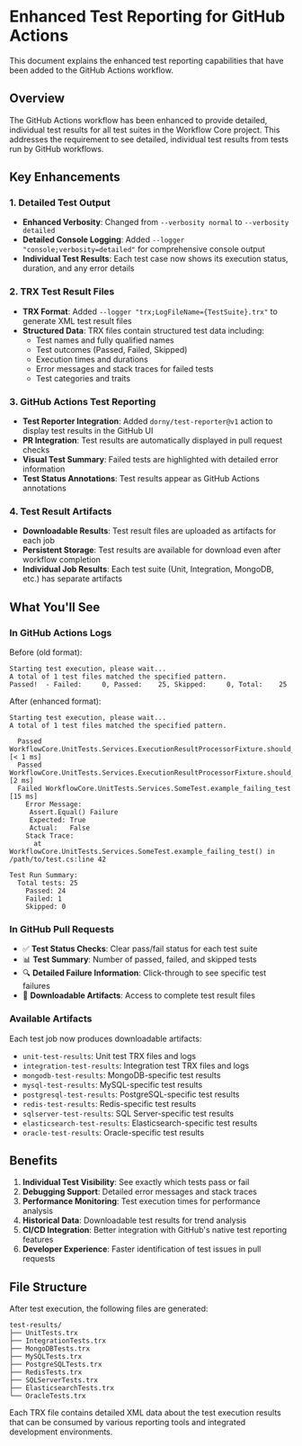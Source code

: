# Enhanced Test Reporting for GitHub Actions

This document explains the enhanced test reporting capabilities that have been added to the GitHub Actions workflow.

## Overview

The GitHub Actions workflow has been enhanced to provide detailed, individual test results for all test suites in the Workflow Core project. This addresses the requirement to see detailed, individual test results from tests run by GitHub workflows.

## Key Enhancements

### 1. Detailed Test Output
- **Enhanced Verbosity**: Changed from `--verbosity normal` to `--verbosity detailed`
- **Detailed Console Logging**: Added `--logger "console;verbosity=detailed"` for comprehensive console output
- **Individual Test Results**: Each test case now shows its execution status, duration, and any error details

### 2. TRX Test Result Files
- **TRX Format**: Added `--logger "trx;LogFileName={TestSuite}.trx"` to generate XML test result files
- **Structured Data**: TRX files contain structured test data including:
  - Test names and fully qualified names
  - Test outcomes (Passed, Failed, Skipped)
  - Execution times and durations
  - Error messages and stack traces for failed tests
  - Test categories and traits

### 3. GitHub Actions Test Reporting
- **Test Reporter Integration**: Added `dorny/test-reporter@v1` action to display test results in the GitHub UI
- **PR Integration**: Test results are automatically displayed in pull request checks
- **Visual Test Summary**: Failed tests are highlighted with detailed error information
- **Test Status Annotations**: Test results appear as GitHub Actions annotations

### 4. Test Result Artifacts
- **Downloadable Results**: Test result files are uploaded as artifacts for each job
- **Persistent Storage**: Test results are available for download even after workflow completion
- **Individual Job Results**: Each test suite (Unit, Integration, MongoDB, etc.) has separate artifacts

## What You'll See

### In GitHub Actions Logs
Before (old format):
```
Starting test execution, please wait...
A total of 1 test files matched the specified pattern.
Passed!  - Failed:     0, Passed:    25, Skipped:     0, Total:    25
```

After (enhanced format):
```
Starting test execution, please wait...
A total of 1 test files matched the specified pattern.

  Passed WorkflowCore.UnitTests.Services.ExecutionResultProcessorFixture.should_advance_workflow [< 1 ms]
  Passed WorkflowCore.UnitTests.Services.ExecutionResultProcessorFixture.should_branch_children [2 ms]
  Failed WorkflowCore.UnitTests.Services.SomeTest.example_failing_test [15 ms]
    Error Message:
     Assert.Equal() Failure
     Expected: True
     Actual:   False
    Stack Trace:
      at WorkflowCore.UnitTests.Services.SomeTest.example_failing_test() in /path/to/test.cs:line 42

Test Run Summary:
  Total tests: 25
    Passed: 24
    Failed: 1
    Skipped: 0
```

### In GitHub Pull Requests
- ✅ **Test Status Checks**: Clear pass/fail status for each test suite
- 📊 **Test Summary**: Number of passed, failed, and skipped tests
- 🔍 **Detailed Failure Information**: Click-through to see specific test failures
- 📁 **Downloadable Artifacts**: Access to complete test result files

### Available Artifacts
Each test job now produces downloadable artifacts:
- `unit-test-results`: Unit test TRX files and logs
- `integration-test-results`: Integration test TRX files and logs
- `mongodb-test-results`: MongoDB-specific test results
- `mysql-test-results`: MySQL-specific test results
- `postgresql-test-results`: PostgreSQL-specific test results
- `redis-test-results`: Redis-specific test results
- `sqlserver-test-results`: SQL Server-specific test results
- `elasticsearch-test-results`: Elasticsearch-specific test results
- `oracle-test-results`: Oracle-specific test results

## Benefits

1. **Individual Test Visibility**: See exactly which tests pass or fail
2. **Debugging Support**: Detailed error messages and stack traces
3. **Performance Monitoring**: Test execution times for performance analysis
4. **Historical Data**: Downloadable test results for trend analysis
5. **CI/CD Integration**: Better integration with GitHub's native test reporting features
6. **Developer Experience**: Faster identification of test issues in pull requests

## File Structure

After test execution, the following files are generated:
```
test-results/
├── UnitTests.trx
├── IntegrationTests.trx
├── MongoDBTests.trx
├── MySQLTests.trx
├── PostgreSQLTests.trx
├── RedisTests.trx
├── SQLServerTests.trx
├── ElasticsearchTests.trx
└── OracleTests.trx
```

Each TRX file contains detailed XML data about the test execution results that can be consumed by various reporting tools and integrated development environments.